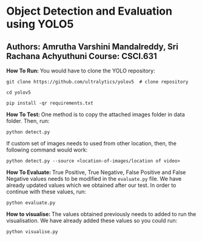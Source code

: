 <h1> Object Detection and Evaluation using YOLO5 </h1>
<h2>Authors: Amrutha Varshini Mandalreddy, Sri Rachana Achyuthuni Course: CSCI.631 </h2>

<b>How To Run: </b>
You would have to clone the YOLO repository:

```
git clone https://github.com/ultralytics/yolov5  # clone repository

cd yolov5

pip install -qr requirements.txt 
```

<b>How To Test: </b>
One method is to copy the attached images folder in data folder. Then, run:
```
python detect.py 
```

If custom set of images needs to used from other location, then, the following command would work:
```
python detect.py --source <location-of-images/location of video>
```

<b>How To Evaluate: </b>
True Positive, True Negative, False Positive and False Negative values needs to be modified in the `evaluate.py` file. We have already updated values which we obtained after our test. In order to continue with these values, run:
```
python evaluate.py
```

<b> How to visualise: </b>
The values obtained previously needs to added to run the visualisation. We have already added these values so you could run:
```
python visualise.py
```
